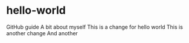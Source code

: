 # hello-world
GitHub guide
A bit about myself
This is a change for hello world
This is another change
And another
